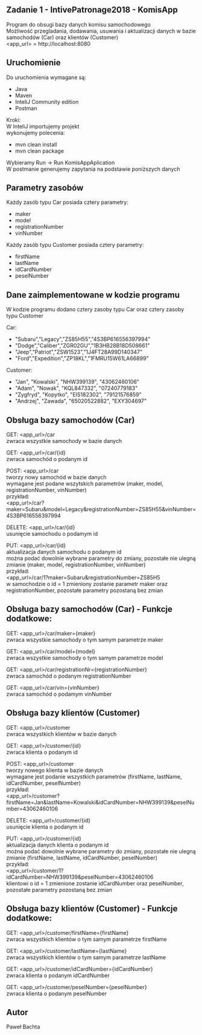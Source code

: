 ## Zadanie 1 - IntivePatronage2018 - KomisApp

Program do obsugi bazy danych komisu samochodowego <br />
Możliwość przegladania, dodawania, usuwania i aktualizacji danych w bazie samochodów (Car) oraz klientów (Customer)<br />
<app_url> = http://localhost:8080

## Uruchomienie

Do uruchomienia wymagane są:
- Java
- Maven
- InteliJ Community edition
- Postman

Kroki: <br />
W InteliJ importujemy projekt <br />
wykonujemy polecenia: 
- mvn clean install
- mvn clean package <br />

Wybieramy Run -> Run KomisAppAplication <br />
W postmanie generujemy zapytania na podstawie poniższych danych


## Parametry zasobów

Każdy zasób typu Car posiada cztery parametry:
- maker
- model
- registrationNumber
- vinNumber

Każdy zasób typu Customer posiada cztery parametry:
- firstName
- lastName
- idCardNumber
- peselNumber

## Dane zaimplementowane w kodzie programu

W kodzie programu dodano cztery zasoby typu Car oraz cztery zasoby typu Customer<br />

Car:
- "Subaru","Legacy","ZS85H55","4S3BP616556397994"
- "Dodge","Caliber","ZGR02GU","1B3HB28B18D508661"
- "Jeep","Patriot","ZSW1523","1J4FT28A99D140347"
- "Ford","Expedition","ZP18KL","1FMRU15W61LA66899"

Customer:
- "Jan", "Kowalski", "NHW399139", "43062460106"
- "Adam", "Nowak", "KQL847332", "07240779183"
- "Zygfryd", "Kopytko", "EIS182302", "79121576859"
- "Andrzej", "Zawada", "65020522882", "EXY304697"

## Obsługa bazy samochodów (Car)

GET: <app_url>/car <br />
	zwraca wszystkie samochody w bazie danych
	
GET: <app_url>/car/{id} <br />
	zwraca samochód o podanym id
	
POST: <app_url>/car <br />
	tworzy nowy samochód w bazie danych <br />
	wymagane jest podane wszytskich parametrów (maker, model, registrationNumber, vinNumber) <br />
	przykład: <br />
	<app_url>/car?maker=Subaru&model=Legacy&registrationNumber=ZS85H55&vinNumber=4S3BP616556397994
	
DELETE: <app_url>/car/{id} <br />
	usunięcie samochodu o podamym id
	
PUT: <app_url>/car/{id} <br />
	aktualizacja danych samochodu o podanym id <br />
	można podać dowolnie wybrane parametry do zmiany, pozostałe nie ulegną zmianie (maker, model, registrationNumber, vinNumber) <br />
	przykład: <br />
	<app_url>/car/1?maker=Subaru&registrationNumber=ZS85H5 <br />
		w samochodzie o id = 1 zmieniony zostanie parametr maker oraz registrationNumber, pozostałe parametry pozostaną bez zmian
		
## Obsługa bazy samochodów (Car) - Funkcje dodatkowe:

GET: <app_url>/car/maker={maker} <br />
	zwraca wszystkie samochody o tym samym parametrze maker

GET: <app_url>/car/model={model} <br />
	zwraca wszystkie samochody o tym samym parametrze model

GET: <app_url>/car/registrationNr={registrationNumber} <br />
	zwraca samochód o podanym registrationNumber

GET: <app_url>/car/vin={vinNumber} <br />
	zwraca samochód o podamym vinNumber

## Obsługa bazy klientów (Customer)

GET: <app_url>/customer <br />
	zwraca wszystkich klientów w bazie danych
	
GET: <app_url>/customer/{id} <br />
	zwraca klienta o podanym id
	
POST: <app_url>/customer <br />
	tworzy nowego klienta w bazie danych <br />
	wymagane jest podanie wszystkich parametrów (firstName, lastName, idCardNumber, peselNumber) <br />
	przykład: <br />
	<app_url>/customer?firstName=Jan&lastName=Kowalski&idCardNumber=NHW399139&peselNumber=43062460106
	
DELETE: <app_url>/customer/{id} <br />
	usunięcie klienta o podanym id
	
PUT: <app_url>/customer/{id} <br />
	aktualizacja danych klienta o podanym id <br />
	można podać dowolnie wybrane parametry do zmiany, pozostałe nie ulegną zmianie (firstName, lastName, idCardNumber, peselNumber) <br />
	przykład: <br />
	<app_url>/customer/1?idCardNumber=NHW399139&peselNumber=43062460106 <br />
		klientowi o id = 1 zmienione zostanie idCardNumber oraz peselNumber, pozostałe parametry pozostaną bez zmian
		
## Obsługa bazy klientów (Customer) - Funkcje dodatkowe:
	
GET: <app_url>/customer/firstName={firstName} <br />
	zwraca wszystkich klientów o tym samym parametrze firstName
	
GET: <app_url>/customer/lastName={lastName} <br />
	zwraca wszystkich klientów o tym samym parametrze lastName

GET: <app_url>/customer/idCardNumber={idCardNumber} <br />
	zwraca klienta o podanym idCardNumber

GET: <app_url>/customer/peselNumber={peselNumber} <br />
	zwraca klienta o podanym peselNumber
		
		
## Autor

Paweł Bachta